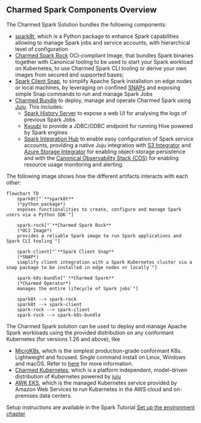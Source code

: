 ## Charmed Spark Components Overview

The Charmed Spark Solution bundles the following components:

* [spark8t](https://github.com/canonical/spark-k8s-toolkit-py), which is a Python package to enhance Spark capabilities allowing to manage Spark jobs and service accounts, with hierarchical level of configuration
* [Charmed Spark Rock](https://github.com/canonical/charmed-spark-rock/pkgs/container/charmed-spark) OCI-compliant Image, that bundles Spark binaries together with Canonical tooling to be used to start your Spark workload on Kubernetes, to use Charmed Spark CLI tooling or derive your own images from secured and supported bases;
* [Spark Client Snap](https://snapcraft.io/spark-client), to simplify Apache Spark installation on edge nodes or local machines, by leveraging on confined [SNAPs](https://snapcraft.io/) and exposing simple Snap commands to run and manage Spark Jobs 
* [Charmed Bundle](https://charmhub.io/spark-k8s-bundle) to deploy, manage and operate Charmed Spark using [Juju](https://juju.is/). This includes:
  * [Spark History Server](https://charmhub.io/spark-history-server-k8s) to expose a web UI for analysing the logs of previous Spark Jobs
  * [Kyuubi](https://charmhub.io/kyuubi-k8s) to provide a JDBC/ODBC endpoint for running Hive powered by Spark engines
  * [Spark Integration Hub](https://charmhub.io/spark-integration-hub-k8s) to enable easy configuration of Spark service accounts, providing a native Juju integration with [S3 Integrator](https://charmhub.io/s3-integrator) and [Azure Storage Integrator](https://charmhub.io/azure-storage-integrator) for enabling object-storage persistence and with the [Canonical Observability Stack (COS)](https://charmhub.io/cos-lite) for enabling resource usage monitoring and alerting.   

The following image shows how the different artifacts interacts with each other:

```mermaid
flowchart TD
    spark8t["`**spark8t** 
    (*python package*)
    exposes functionalities to create, configure and manage Spark users via a Python SDK`"]
    
    spark-rock["`**Charmed Spark Rock** 
    (*OCI Image*)
    provides a reliable Spark image to run Spark applications and Spark CLI tooling`"]

    spark-client["`**Spark Client Snap** 
    (*SNAP*)
    simplify client integration with a Spark Kubernetes cluster via a snap package to be installed in edge nodes or locally`"]

    spark-k8s-bundle["`**Charmed Spark** 
    (*Charmed Operator*)
    manages the entire lifecycle of Spark jobs`"]

    spark8t --> spark-rock
    spark8t --> spark-client
    spark-rock --> spark-client
    spark-rock --> spark-k8s-bundle
```

The Charmed Spark solution can be used to deploy and manage Apache Spark workloads using the provided distribution on any conformant Kubernetes (for versions 1.26 and above), like
* [MicroK8s](https://microk8s.io/), which is the simplest production-grade conformant K8s. Lightweight and focused. 
Single command install on Linux, Windows and macOS. Refer to [here](https://microk8s.io/#install-microk8s) for more information. 
* [Charmed Kubernetes](https://ubuntu.com/kubernetes/charmed-k8s), which is a platform independent, model-driven distribution of Kubernetes powered by [juju](https://juju.is/) 
* [AWK EKS](https://ubuntu.com/kubernetes/charmed-k8s), which is the managed Kubernetes service provided by Amazon Web Services to run Kubernetes in the AWS cloud and on-premises data centers.

Setup instructions are available in the Spark Tutorial [Set up the environment chapter](/t/spark-client-snap-tutorial-setup-environment/8951)